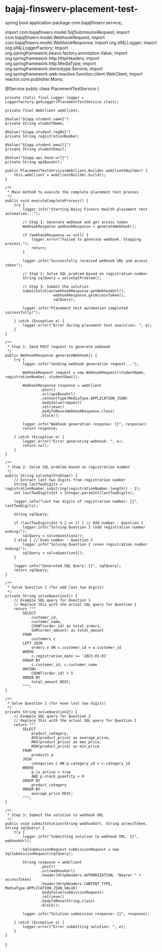 # bajaj-finswerv-placement-test-
spring boot application 
package com.bajajfinserv.service;

import com.bajajfinserv.model.SqlSubmissionRequest; 
import com.bajajfinserv.model.WebhookRequest;
import com.bajajfinserv.model.WebhookResponse;
import org.slf4j.Logger;
import org.slf4j.LoggerFactory;
import org.springframework.beans.factory.annotation.Value;
import org.springframework.http.HttpHeaders;
import org.springframework.http.MediaType;
import org.springframework.stereotype.Service;
import org.springframework.web.reactive.function.client.WebClient;
import reactor.core.publisher.Mono;

@Service
public class PlacementTestService {
    
    private static final Logger logger = LoggerFactory.getLogger(PlacementTestService.class);
    
    private final WebClient webClient;
    
    @Value("${app.student.name}")
    private String studentName;
    
    @Value("${app.student.regNo}")
    private String registrationNumber;
    
    @Value("${app.student.email}")
    private String studentEmail;
    
    @Value("${app.api.base-url}")
    private String apiBaseUrl;
    
    public PlacementTestService(WebClient.Builder webClientBuilder) {
        this.webClient = webClientBuilder.build();
    }
    
    /**
     * Main method to execute the complete placement test process
     */
    public void executeCompleteProcess() {
        try {
            logger.info("Starting Bajaj Finserv Health placement test automation...");
            
            // Step 1: Generate webhook and get access token
            WebhookResponse webhookResponse = generateWebhook();
            
            if (webhookResponse == null) {
                logger.error("Failed to generate webhook. Stopping process.");
                return;
            }
            
            logger.info("Successfully received webhook URL and access token");
            
            // Step 2: Solve SQL problem based on registration number
            String sqlQuery = solveSqlProblem();
            
            // Step 3: Submit the solution
            submitSolution(webhookResponse.getWebhookUrl(), 
                          webhookResponse.getAccessToken(), 
                          sqlQuery);
            
            logger.info("Placement test automation completed successfully!");
            
        } catch (Exception e) {
            logger.error("Error during placement test execution: ", e);
        }
    }
    
    /**
     * Step 1: Send POST request to generate webhook
     */
    public WebhookResponse generateWebhook() {
        try {
            logger.info("Sending webhook generation request...");
            
            WebhookRequest request = new WebhookRequest(studentName, registrationNumber, studentEmail);
            
            WebhookResponse response = webClient
                    .post()
                    .uri(apiBaseUrl)
                    .contentType(MediaType.APPLICATION_JSON)
                    .bodyValue(request)
                    .retrieve()
                    .bodyToMono(WebhookResponse.class)
                    .block();
            
            logger.info("Webhook generation response: {}", response);
            return response;
            
        } catch (Exception e) {
            logger.error("Error generating webhook: ", e);
            return null;
        }
    }
    
    /**
     * Step 2: Solve SQL problem based on registration number
     */
    public String solveSqlProblem() {
        // Extract last two digits from registration number
        String lastTwoDigits = registrationNumber.substring(registrationNumber.length() - 2);
        int lastTwoDigitsInt = Integer.parseInt(lastTwoDigits);
        
        logger.info("Last two digits of registration number: {}", lastTwoDigits);
        
        String sqlQuery;
        
        if (lastTwoDigitsInt % 2 == 1) { // Odd number - Question 1
            logger.info("Solving Question 1 (odd registration number ending)");
            sqlQuery = solveQuestion1();
        } else { // Even number - Question 2
            logger.info("Solving Question 2 (even registration number ending)");
            sqlQuery = solveQuestion2();
        }
        
        logger.info("Generated SQL Query: {}", sqlQuery);
        return sqlQuery;
    }
    
    /**
     * Solve Question 1 (for odd last two digits)
     */
    private String solveQuestion1() {
        // Example SQL query for Question 1
        // Replace this with the actual SQL query for Question 1
        return """
            SELECT 
                customer_id,
                customer_name,
                COUNT(order_id) as total_orders,
                SUM(order_amount) as total_amount
            FROM 
                customers c
            LEFT JOIN 
                orders o ON c.customer_id = o.customer_id
            WHERE 
                c.registration_date >= '2023-01-01'
            GROUP BY 
                c.customer_id, c.customer_name
            HAVING 
                COUNT(order_id) > 5
            ORDER BY 
                total_amount DESC;
            """;
    }
    
    /**
     * Solve Question 2 (for even last two digits)
     */
    private String solveQuestion2() {
        // Example SQL query for Question 2
        // Replace this with the actual SQL query for Question 2
        return """
            SELECT 
                product_category,
                AVG(product_price) as average_price,
                MAX(product_price) as max_price,
                MIN(product_price) as min_price
            FROM 
                products p
            JOIN 
                categories c ON p.category_id = c.category_id
            WHERE 
                p.is_active = true
                AND p.stock_quantity > 0
            GROUP BY 
                product_category
            ORDER BY 
                average_price DESC;
            """;
    }
    
    /**
     * Step 3: Submit the solution to webhook URL
     */
    public void submitSolution(String webhookUrl, String accessToken, String sqlQuery) {
        try {
            logger.info("Submitting solution to webhook URL: {}", webhookUrl);
            
            SqlSubmissionRequest submissionRequest = new SqlSubmissionRequest(sqlQuery);
            
            String response = webClient
                    .post()
                    .uri(webhookUrl)
                    .header(HttpHeaders.AUTHORIZATION, "Bearer " + accessToken)
                    .header(HttpHeaders.CONTENT_TYPE, MediaType.APPLICATION_JSON_VALUE)
                    .bodyValue(submissionRequest)
                    .retrieve()
                    .bodyToMono(String.class)
                    .block();
            
            logger.info("Solution submission response: {}", response);
            
        } catch (Exception e) {
            logger.error("Error submitting solution: ", e);
        }
    }
}
